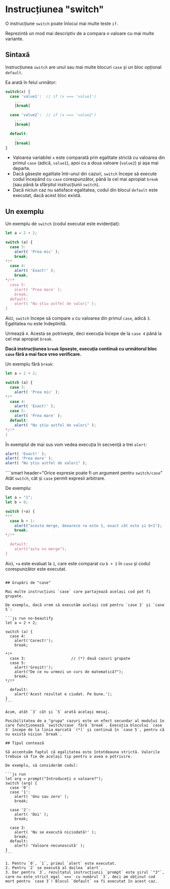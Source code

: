 # Instrucțiunea "switch"

O instrucțiune `switch` poate înlocui mai multe teste `if`.

Reprezintă un mod mai descriptiv de a compara o valoare cu mai multe variante.

## Sintaxă

Instrucțiunea `switch` are unul sau mai multe blocuri `case` și un bloc opțional `default`.

Ea arată în felul următor:

```js no-beautify
switch(x) {
  case 'value1':  // if (x === 'value1')
    ...
    [break]

  case 'value2':  // if (x === 'value2')
    ...
    [break]

  default:
    ...
    [break]
}
```

- Valoarea variabilei `x` este comparată prin egalitate strictă cu valoarea din primul `case` (adică, `value1`), apoi cu a doua valoare (`value2`) și așa mai departe.
- Dacă găsește egalitate într-unul din cazuri, `switch` începe să execute codul începând cu `case` corespunzător, până la cel mai apropiat `break` (sau până la sfârșitul instrucțiunii `switch`).
- Dacă niciun caz nu satisface egalitatea, codul din blocul `default` este executat, dacă acest bloc există.

## Un exemplu

Un exemplu de `switch` (codul executat este evidențiat):

```js run
let a = 2 + 2;

switch (a) {
  case 3:
    alert( 'Prea mic' );
    break;
*!*
  case 4:
    alert( 'Exact!' );
    break;
*/!*
  case 5:
    alert( 'Prea mare' );
    break;
  default:
    alert( "Nu știu astfel de valori" );
}
```

Aici, `switch` începe să compare `a` cu valoarea din primul `case`, adică `3`. Egalitatea nu este îndeplinită.

Urmează `4`. Acesta se potrivește, deci execuția începe de la `case 4` până la cel mai apropiat `break`.

**Dacă instrucțiunea `break` lipsește, execuția continuă cu următorul bloc `case` fără a mai face vreo verificare.**

Un exemplu fără `break`:

```js run
let a = 2 + 2;

switch (a) {
  case 3:
    alert( 'Prea mic' );
*!*
  case 4:
    alert( 'Exact!' );
  case 5:
    alert( 'Prea mare' );
  default:
    alert( "Nu știu astfel de valori" );
*/!*
}
```

În exemplul de mai sus vom vedea execuția în secvență a trei `alert`:

```js
alert( 'Exact!' );
alert( 'Prea mare' );
alert( "Nu știu astfel de valori" );
```

````smart header="Orice expresie poate fi un argument pentru `switch/case`"
Atât `switch`, cât și `case` permit expresii arbitrare.

De exemplu:

```js run
let a = "1";
let b = 0;

switch (+a) {
*!*
  case b + 1:
    alert("acesta merge, deoarece +a este 1, exact cât este și b+1");
    break;
*/!*

  default:
    alert("asta nu merge");
}
```
Aici, `+a` este evaluat la `1`, care este comparat cu `b + 1` în `case` și codul corespunzător este executat.
````

## Grupări de "case"

Mai multe instrucțiuni `case` care partajează același cod pot fi grupate.

De exemplu, dacă vrem să executăm același cod pentru `case 3` și `case 5`:

```js run no-beautify
let a = 2 + 2;

switch (a) {
  case 4:
    alert('Corect!');
    break;

*!*
  case 3:                    // (*) două cazuri grupate
  case 5:
    alert('Greșit!');
    alert("De ce nu urmezi un curs de matematică?");
    break;
*/!*

  default:
    alert('Acest rezultat e ciudat. Pe bune.');
}
```

Acum, atât `3` cât și `5` arată același mesaj.

Posibilitatea de a "grupa" cazuri este un efect secundar al modului în care funcționează `switch/case` fără `break`. Execuția blocului `case 3` începe de la linia marcată `(*)` și continuă în `case 5`, pentru că nu există niciun `break`.

## Tipul contează

Să accentuăm faptul că egalitatea este întotdeauna strictă. Valorile trebuie să fie de același tip pentru a avea o potrivire.

De exemplu, să considerăm codul:

```js run
let arg = prompt("Introduceți o valoare?");
switch (arg) {
  case '0':
  case '1':
    alert( 'Unu sau zero' );
    break;

  case '2':
    alert( 'Doi' );
    break;

  case 3:
    alert( 'Nu se execută niciodată!' );
    break;
  default:
    alert( 'Valoare necunoscută' );
}
```

1. Pentru `0`, `1`, primul `alert` este executat.
2. Pentru `2` se execută al doilea `alert`.
3. Dar pentru `3`, rezultatul instrucțiunii `prompt` este șirul `"3"`, care nu este strict egal `===` cu numărul `3`, deci am obținut cod mort pentru `case 3`! Blocul `default` va fi executat în acest caz.

